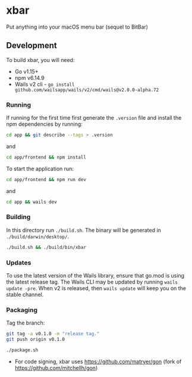 # xbar

Put anything into your macOS menu bar (sequel to BitBar)
 
## Development

To build xbar, you will need:

  * Go v1.15+
  * npm v6.14.9
  * Wails v2 cli - `go install github.com/wailsapp/wails/v2/cmd/wails@v2.0.0-alpha.72`

### Running

If running for the first time first generate the `.version` file and install the npm dependencies by running: 

```bash
cd app && git describe --tags > .version 
```

and 

```bash
cd app/frontend && npm install
```

To start the application run:

```bash
cd app/frontend && npm run dev
```

and

```bash
cd app && wails dev
```

### Building

In this directory run `./build.sh`. The binary will be generated in `./build/darwin/desktop/`.

```bash
./build.sh && ./build/bin/xbar
```

### Updates

To use the latest version of the Wails library, ensure that go.mod is using the latest release tag.
The Wails CLI may be updated by running `wails update -pre`. When v2 is released, then `wails update` will keep you 
on the stable channel.

### Packaging

Tag the branch:

```bash
git tag -a v0.1.0 -m "release tag."
git push origin v0.1.0
```

```bash
./package.sh
```

* For code signing, xbar uses https://github.com/matryer/gon (fork of https://github.com/mitchellh/gon) 
